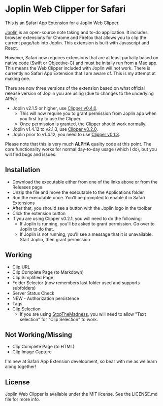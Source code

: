 # Joplin Web Clipper for Safari
This is an Safari App Extension for a Joplin Web Clipper.

[Joplin](https://joplinapp.org "Joplin Homepage") is an open-source note taking and to-do application. It includes browser extensions for Chrome and Firefox that allows you to clip the current page/tab into Joplin. This extension is built with Javascript and React.

However, Safari now requires extensions that are at least partially based on native code (Swift or Objective-C) and must be initally run from a Mac app. This means the Web Clipper included with Joplin will not work. There is currently no Safari App Extension that I am aware of. This is my attempt at making one.

There are now three versions of the extension based on what official release version of Joplin you are using (due to changes to the underlying APIs):
* Joplin v2.1.5 or higher, use [Clipper v0.4.0](https://github.com/cweirup/JoplinSafariWebClipper/releases/tag/v0.4.0).
     * This will now require you to grant permission from Joplin app when you first try to use the Clipper.
     * Once permission is granted, the Clipper should work normally.
* Joplin v1.4.12 to v2.1.3, use [Clipper v0.2.0](https://github.com/cweirup/JoplinSafariWebClipper/releases/tag/v0.2.0).
* Joplin prior to v1.4.12, you need to use [Clipper v0.1.3](https://github.com/cweirup/JoplinSafariWebClipper/releases/tag/v.0.1.3).

Please note that this is very much **ALPHA** quality code at this point. The core functionality works for normal day-to-day usage (which I do), but you will find bugs and issues.

## Installation
* Download the executable either from one of the links above or from the Releases page
* Unzip the file and move the executable to the Applications folder
* Run the executable once. You’ll be prompted to enable it in Safari Extensions
* After that, you should see a button with the Joplin logo in the toolbar
* Click the extension button
* If you are using Clipper v0.2.1, you will need to do the following:
  * If Joplin is running, you'll be asked to grant permission. Go over to Joplin to do that.
  * If Joplin is not running, you'll see a message that it is unavailable. Start Joplin, then grant permission

## Working
* Clip URL
* Clip Complete Page (to Markdown)
* Clip Simplified Page
* Folder Selector (now remembers last folder used and supports subfolders)
* Server Status Check
* NEW - Authorization persistence
* Tags
* Clip Selection
  * If you are using [StopTheMadness](http://underpassapp.com/StopTheMadness/), you will need to allow "Text selection" for "Clip Selection" to work. 

## Not Working/Missing
* Clip Complete Page (to HTML)
* Clip Image Capture

I'm new at Safari App Extension development, so bear with me as we learn along together!

## License
Joplin Web Clipper is available under the MIT license. See the LICENSE.md file for more info.
